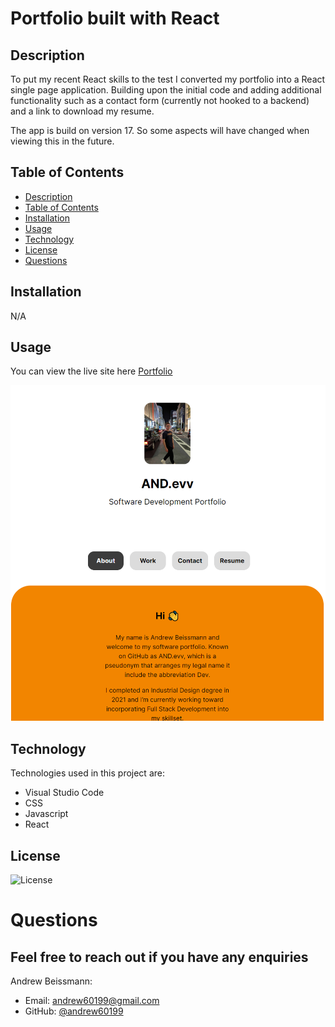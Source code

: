 # Portfolio built with React

## Description

To put my recent React skills to the test I converted my portfolio into a React single page application. Building upon the initial code and adding additional functionality such as a contact form (currently not hooked to a backend) and a link to download my resume.

The app is build on version 17. So some aspects will have changed when viewing this in the future. 

## Table of Contents
  - [Description](#description)
  - [Table of Contents](#table-of-contents)
  - [Installation](#installation)
  - [Usage](#usage)
  - [Technology](#technology)
  - [License](#license)
  - [Questions](#questions)

## Installation 

N/A

## Usage

You can view the live site here [Portfolio](https://andrew60199.github.io/portfolio-02/)

![Portfolio Preview](./assets/portfolio-screenshot-01.png)

## Technology
Technologies used in this project are:
* Visual Studio Code
* CSS
* Javascript
* React

## License 
![License](https://img.shields.io/github/license/andrew60199/portfolio-02)

# Questions

## Feel free to reach out if you have any enquiries

Andrew Beissmann:
* Email: andrew60199@gmail.com
* GitHub: [@andrew60199](https://github.com/andrew60199)
